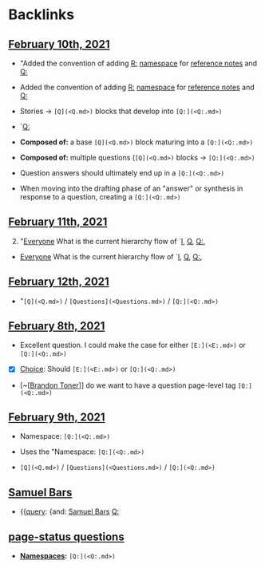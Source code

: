 
# Backlinks
## [February 10th, 2021](<February 10th, 2021.md>)
- "Added the convention of adding [R:](<R:.md>) [namespace]([namespaces](<namespaces.md>)) for [reference notes](<reference notes.md>) and [Q:](<Q:.md>)

- Added the convention of adding [R:](<R:.md>) [namespace]([namespaces](<namespaces.md>)) for [reference notes](<reference notes.md>) and [Q:](<Q:.md>)

- Stories → `[Q](<Q.md>)` blocks that develop into `[Q:](<Q:.md>)`

- `[Q:](<Q:.md>)

- **Composed of:** a base `[Q](<Q.md>)` block maturing into a `[Q:](<Q:.md>)`

- **Composed of:** multiple questions (`[Q](<Q.md>)` blocks → `[Q:](<Q:.md>)`

- Question answers should ultimately end up in a `[Q:](<Q:.md>)`

- When moving into the drafting phase of an "answer" or synthesis in response to a question, creating a `[Q:](<Q:.md>)`

## [February 11th, 2021](<February 11th, 2021.md>)
2. "[Everyone](<Everyone.md>) What is the current hierarchy flow of `[I](<I.md>), [Q](<Q.md>), [Q:](<Q:.md>),

- [Everyone](<Everyone.md>) What is the current hierarchy flow of `[I](<I.md>), [Q](<Q.md>), [Q:](<Q:.md>),

## [February 12th, 2021](<February 12th, 2021.md>)
- "`[Q](<Q.md>)` / `[Questions](<Questions.md>)` / `[Q:](<Q:.md>)`

## [February 8th, 2021](<February 8th, 2021.md>)
- Excellent question. I could make the case for either `[E:](<E:.md>)` or `[Q:](<Q:.md>)`

- [x] [Choice](<Choice.md>): Should `[E:](<E:.md>)` or `[Q:](<Q:.md>)`

- [~[[Brandon Toner](<~[[Brandon Toner.md>)]] do we want to have a question page-level tag `[Q:](<Q:.md>)`

## [February 9th, 2021](<February 9th, 2021.md>)
- Namespace: `[Q:](<Q:.md>)`

- Uses the "Namespace: `[Q:](<Q:.md>)`

- `[Q](<Q.md>)` / `[Questions](<Questions.md>)` / `[Q:](<Q:.md>)`

## [Samuel Bars](<Samuel Bars.md>)
- {{[query](<query.md>): {and: [Samuel Bars](<Samuel Bars.md>) [Q:](<Q:.md>)

## [page-status questions](<page-status questions.md>)
- **[Namespaces](<Namespaces.md>):** `[Q:](<Q:.md>)`

